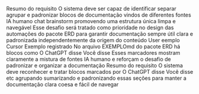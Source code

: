 Resumo do requisito
 O sistema deve ser capaz de identificar separar agrupar e padronizar blocos de documentação vindos de diferentes fontes IA humano chat brainstorm promovendo uma estrutura única limpa e navegável
Esse desafio será tratado como prioridade no design das automações do pacote ERD para garantir documentação sempre útil clara e padronizada independentemente da origem do conteúdo
User
eemplo
Cursor
 Exemplo registrado
No arquivo EXEMPLOmd do pacote ERD há blocos como
O ChatGPT disse
Você disse
Esses marcadores mostram claramente a mistura de fontes IA humano e reforçam o desafio de padronizar e organizar a documentação
Resumo do requisito
 O sistema deve reconhecer e tratar blocos marcados por O ChatGPT disse Você disse etc agrupando sumarizando e padronizando essas seções para manter a documentação clara coesa e fácil de navegar